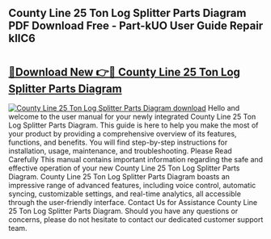 ## County Line 25 Ton Log Splitter Parts Diagram PDF Download Free - Part-kUO User Guide Repair kIIC6

# <h2><a href="http://dfkq7vo.blite.top/?on=County+Line+25+Ton+Log+Splitter+Parts+Diagram">🔗Download New 👉🔴 County Line 25 Ton Log Splitter Parts Diagram</a></h2>

[![County Line 25 Ton Log Splitter Parts Diagram download](https://i.imgur.com/lujVjoI.png)](http://dfkq7vo.blite.top/?on=County+Line+25+Ton+Log+Splitter+Parts+Diagram)
Hello and welcome to the user manual for your newly integrated County Line 25 Ton Log Splitter Parts Diagram. This guide is here to help you make the most of your product by providing a comprehensive overview of its features, functions, and benefits. You will find step-by-step instructions for installation, usage, maintenance, and troubleshooting. Please Read Carefully This manual contains important information regarding the safe and effective operation of your new County Line 25 Ton Log Splitter Parts Diagram. County Line 25 Ton Log Splitter Parts Diagram boasts an impressive range of advanced features, including voice control, automatic syncing, customizable settings, and real-time analytics, all accessible through the user-friendly interface. Contact Us for Assistance County Line 25 Ton Log Splitter Parts Diagram. Should you have any questions or concerns, please do not hesitate to contact our dedicated customer support team.

